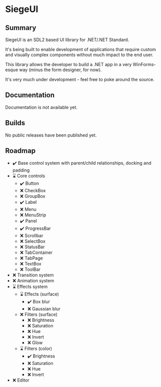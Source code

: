 # SiegeUI

## Summary
SiegeUI is an SDL2 based UI library for .NET/.NET Standard.

It's being built to enable development of applications that require custom and visually complex components  without much impact to the end user.

This library allows the developer to build a .NET app in a very WinForms-esque way (minus the form designer, for now).

It's very much under development - feel free to poke around the source.

## Documentation
Documentation is not available yet.

## Builds
No public releases have been published yet.


## Roadmap
- ✔️ Base control system with parent/child relationships, docking and padding
- ⌛ Core controls
  - ✔️ Button
  - ❌ CheckBox
  - ❌ GroupBox
  - ✔️ Label
  - ❌ Menu
  - ❌ MenuStrip
  - ✔️ Panel
  - ✔️ ProgressBar
  - ❌ Scrollbar
  - ❌ SelectBox
  - ❌ StatusBar
  - ❌ TabContainer
  - ❌ TabPage
  - ❌ TextBox
  - ❌ ToolBar
- ❌ Transition system
- ❌ Animation system
- ⌛ Effects system
  - ⌛ Effects (surface)
    - ✔️ Box blur
    - ❌ Gaussian blur
  - ❌ Filters (surface)
    - ❌ Brightness
    - ❌ Saturation
    - ❌ Hue
    - ❌ Invert
    - ❌ Glow
  - ⌛ Filters (color)
    - ✔️ Brightness
    - ❌ Saturation
    - ❌ Hue
    - ❌ Invert
- ❌ Editor